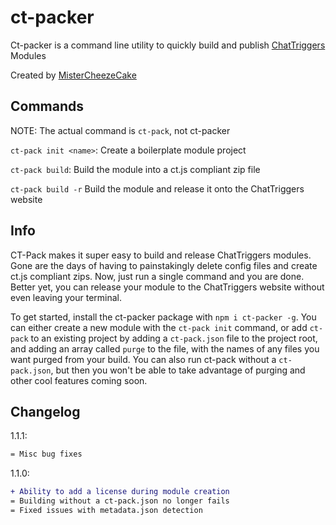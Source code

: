 # ct-packer
Ct-packer is a command line utility to quickly build and publish [ChatTriggers](https://www.chattriggers.com/) Modules

Created by [MisterCheezeCake](https://github.com/MisterCheezeCake)
## Commands
NOTE: The actual command is `ct-pack`, not ct-packer

`ct-pack init <name>`: Create a boilerplate module project

`ct-pack build`: Build the module into a ct.js compliant zip file

`ct-pack build -r` Build the module and release it onto the ChatTriggers website

## Info

CT-Pack makes it super easy to build and release ChatTriggers modules. Gone are the days of having to painstakingly delete config files and create ct.js compliant zips. Now, just run a single command and you are done. Better yet, you can release your module to the ChatTriggers website without even leaving your terminal.

To get started, install the ct-packer package with `npm i ct-packer -g`. You can either create a new module with the `ct-pack init` command, or add `ct-pack` to an existing project by adding a `ct-pack.json` file to the project root, and adding an array called `purge` to the file, with the names of any files you want purged from your build. You can also run ct-pack without a `ct-pack.json`, but then you won't be able to take advantage of purging and other cool features coming soon.

## Changelog

1.1.1:

```diff
= Misc bug fixes
```

1.1.0:
```diff
+ Ability to add a license during module creation
= Building without a ct-pack.json no longer fails
= Fixed issues with metadata.json detection
```
